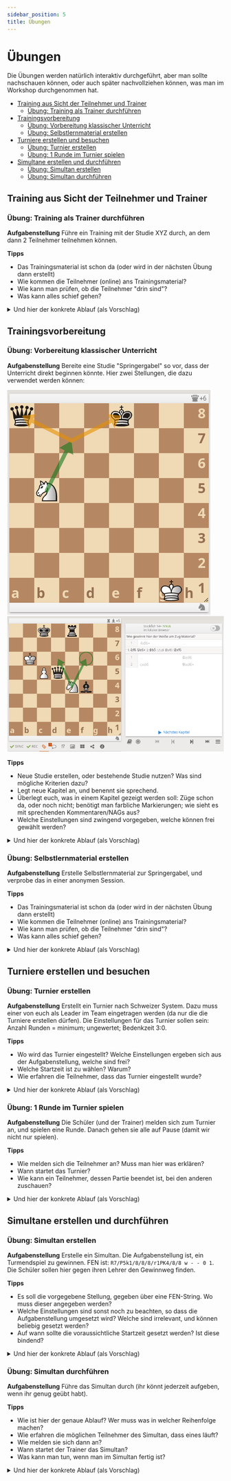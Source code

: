 ```yaml
---
sidebar_position: 5
title: Übungen
---
```

# Übungen

Die Übungen werden natürlich interaktiv durchgeführt, aber man sollte nachschauen können, oder auch später nachvollziehen können, was man im Workshop durchgenommen hat.

* [Training aus Sicht der Teilnehmer und Trainer](#training-aus-sicht-der-teilnehmer-und-trainer)
  * [Übung: Training als Trainer durchführen](#übung-training-als-trainer-durchführen)
* [Trainingsvorbereitung](#trainingsvorbereitung)
  * [Übung: Vorbereitung klassischer Unterricht](#übung-vorbereitung-klassischer-unterricht)
  * [Übung: Selbstlernmaterial erstellen](#übung-selbstlernmaterial-erstellen)
* [Turniere erstellen und besuchen](#turniere-erstellen-und-besuchen)
  * [Übung: Turnier erstellen](#übung-turnier-erstellen)
  * [Übung: 1 Runde  im Turnier spielen](#übung-1-runde--im-turnier-spielen)
* [Simultane erstellen und durchführen](#simultane-erstellen-und-durchführen)
  * [Übung: Simultan erstellen](#übung-simultan-erstellen)
  * [Übung: Simultan durchführen](#übung-simultan-durchführen)

## Training aus Sicht der Teilnehmer und Trainer

### Übung: Training als Trainer durchführen

**Aufgabenstellung** Führe ein Training mit der Studie XYZ durch, an dem dann 2 Teilnehmer teilnehmen können.

**Tipps** 
* Das Trainingsmaterial ist schon da (oder wird in der nächsten Übung dann erstellt)
* Wie kommen die Teilnehmer (online) ans Trainingsmaterial?
* Wie kann man prüfen, ob die Teilnehmer "drin sind"?
* Was kann alles schief gehen?

<details>
  <summary>Und hier der konkrete Ablauf (als Vorschlag)</summary>
  
  <h3>Lösung Training durchführen</h3>
  <ol>
    <li>Zuerst muss man die Studie haben als URL: entweder die Studie selbst, oder das Kapitel: Lernen > Studien > Meine Studien > Studie anwählen ==> URL im Browser; Kapitel: Kapitel auswählen > Teilen und Exportieren > URL des aktuellen Kapitels.</li>
    <li>Einfügen der URL in den Textkanal, den man für das Training verwenden möchte.</li>
    <li>Den Teilnehmern auch sagen, dass die URL nun verfügbar ist.</li>
    <li>Sobald die Teilnehmer auf die URL klicken, landen sie in der Studie / dem Kapitel.</li>
    <li>Man sieht die konkreten Teilnehmer, die dabei sind.</li>
    <li>Zur Sicherheit machen wir gerne noch einen Check, ob auch die Verbindung funktioniert: Pfeile malen, einen Zug ausführen und zurücknehmen, die Schüler sagen dann, was gerade passiert.</li>
  </ol>

Es kann dazu kommen, dass die Teilnehmer selbst aktiv in der Studie sind, und dann plötzlich nicht mehr synchron sind. Dann taucht in roter Knopf auf, den kann man drücken, und ist wieder "in sync".
</details>

## Trainingsvorbereitung

### Übung: Vorbereitung klassischer Unterricht

**Aufgabenstellung** Bereite eine Studie "Springergabel" so vor, dass der Unterricht direkt beginnen könnte. Hier zwei Stellungen, die dazu verwendet werden können:

![Stellung 1 Springergabel](./bilder/springergabel1.png) ![Stellung 2 Springergabel](./bilder/springergabel2.png)

**Tipps** 
* Neue Studie erstellen, oder bestehende Studie nutzen? Was sind mögliche Kriterien dazu?
* Legt neue Kapitel an, und benennt sie sprechend.
* Überlegt euch, was in einem Kapitel gezeigt werden soll: Züge schon da, oder noch nicht; benötigt man farbliche Markierungen; wie sieht es mit sprechenden Kommentaren/NAGs aus?
* Welche Einstellungen sind zwingend vorgegeben, welche können frei gewählt werden?

<details>
  <summary>Und hier der konkrete Ablauf (als Vorschlag)</summary>
  
  <h3>Lösung Vorbereitung klassischer Unterricht</h3>
  <ol>
    <li>Wenn die Studie schon da ist: fertig; sonst neue Studie anlegen: Sichtbarkeit == ungelistet, Computer-Analyse == Mitwirkende, Sync aktivieren == ja</li>
    <li>Neues Kapitel erstellen, dazu den Tab "Editor" verwenden, die Stellung nachmalen. Wichtig: wer ist am Zug, aus welcher Perspektive darstellen, Analysemodus?</li>
    <li>Mit der Startstellung nun die Züge und Varianten entwickeln.</li>
    <li>Diese Vorgehensweise bei jedem Kapitel wiederholen.</li>
    <li>Am Ende nochmal überprüfen, ob die Einstellungen richtig sind: Studie selbst (Hamburger-Menu); Kapitel: Analysemodus, erster Zug.</li>
    <li>Am Ende die URL der Studie kopieren, oder die URL des Kapitels (Startpunkt für [Training für Trainer](#übung-training-als-trainer-durchführen)).</li>
  </ol>

Am Besten am Ende die Studie kurz antesten, damit man sieht, ob es funktioniert.
</details>

### Übung: Selbstlernmaterial erstellen

**Aufgabenstellung** Erstelle Selbstlernmaterial zur Springergabel, und verprobe das in einer anonymen Session.

**Tipps** 
* Das Trainingsmaterial ist schon da (oder wird in der nächsten Übung dann erstellt)
* Wie kommen die Teilnehmer (online) ans Trainingsmaterial?
* Wie kann man prüfen, ob die Teilnehmer "drin sind"?
* Was kann alles schief gehen?

<details>
  <summary>Und hier der konkrete Ablauf (als Vorschlag)</summary>
  
  <h3>Lösung Training durchführen</h3>
  <ol>
  </ol>
</details>

## Turniere erstellen und besuchen

### Übung: Turnier erstellen

**Aufgabenstellung** Erstellt ein Turnier nach Schweizer System. Dazu muss einer von euch als Leader im Team eingetragen werden (da nur die die Turniere erstellen dürfen). Die Einstellungen für das Turnier sollen sein: Anzahl Runden = minimum; ungewertet; Bedenkzeit 3:0.

**Tipps** 
* Wo wird das Turnier eingestellt? Welche Einstellungen ergeben sich aus der Aufgabenstellung, welche sind frei?
* Welche Startzeit ist zu wählen? Warum?
* Wie erfahren die Teilnehmer, dass das Turnier eingestellt wurde?

<details>
  <summary>Und hier der konkrete Ablauf (als Vorschlag)</summary>
  
  <h3>Lösung Turnier erstellen</h3>
  <ol>
  </ol>
</details>

### Übung: 1 Runde  im Turnier spielen

**Aufgabenstellung** Die Schüler (und der Trainer) melden sich zum Turnier an, und spielen eine Runde. Danach gehen sie  alle auf Pause (damit wir nicht nur spielen).

**Tipps** 
* Wie melden sich die Teilnehmer an? Muss man hier was erklären?
* Wann startet das Turnier?
* Wie kann ein Teilnehmer, dessen Partie beendet ist, bei den anderen zuschauen?

<details>
  <summary>Und hier der konkrete Ablauf (als Vorschlag)</summary>
  
  <h3>Lösung Turnier durchführen</h3>
  <ol>
  </ol>
</details>

## Simultane erstellen und durchführen

### Übung: Simultan erstellen

**Aufgabenstellung** Erstelle ein Simultan. Die Aufgabenstellung ist, ein Turmendspiel zu gewinnen. FEN ist: `R7/P5k1/8/8/8/r1PK4/8/8 w - - 0 1`. Die Schüler sollen hier gegen ihren Lehrer den Gewinnweg finden.

**Tipps** 

* Es soll die vorgegebene Stellung, gegeben über eine FEN-String. Wo muss dieser angegeben werden?
* Welche Einstellungen sind sonst noch zu beachten, so dass die Aufgabenstellung umgesetzt wird? Welche sind irrelevant, und können beliebig gesetzt werden?
* Auf wann sollte die voraussichtliche Startzeit gesetzt werden? Ist diese bindend?

<details>
  <summary>Und hier der konkrete Ablauf (als Vorschlag)</summary>
  
  <h3>Lösung Simultan erstellen</h3>
  <ol>
  <li>...</li>
  </ol>
</details>

### Übung: Simultan durchführen

**Aufgabenstellung** Führe das Simultan durch (ihr könnt jederzeit aufgeben, wenn ihr genug geübt habt).

**Tipps** 

* Wie ist hier der genaue Ablauf? Wer muss was in welcher Reihenfolge machen?
* Wie erfahren die möglichen Teilnehmer des Simultan, dass eines läuft?
* Wie melden sie sich dann an?
* Wann startet der Trainer das Simultan?
* Was kann man tun, wenn man im Simultan fertig ist?

<details>
  <summary>Und hier der konkrete Ablauf (als Vorschlag)</summary>
  
  <h3>Lösung Simultan durchführen</h3>
  <ol>
  </ol>
</details>
